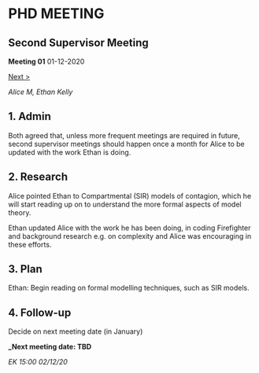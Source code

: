# PHD MEETING
## Second Supervisor Meeting

__Meeting 01__
01-12-2020

[Next >](01-21/2_02_28-01-21)

_Alice M,_
_Ethan Kelly_


## 1. Admin

Both agreed that, unless more frequent meetings are required in future, second supervisor meetings should happen once a month for Alice to be updated with the work Ethan is doing.

## 2. Research

Alice pointed Ethan to Compartmental (SIR) models of contagion, which he will start reading up on to understand the more formal aspects of model theory.

Ethan updated Alice with the work he has been doing, in coding Firefighter and background research e.g. on complexity and Alice was encouraging in these efforts.

## 3. Plan
Ethan: Begin reading on formal modelling techniques, such as SIR models.

## 4. Follow-up

Decide on next meeting date (in January)



**_Next meeting date: TBD**



_EK 15:00 02/12/20_
